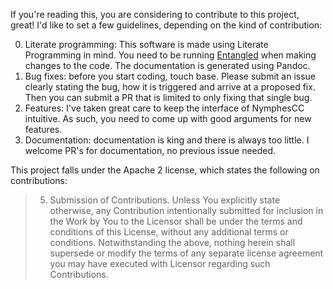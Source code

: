 If you're reading this, you are considering to contribute to this project, great! I'd like to set a few guidelines, depending on the kind of contribution:

0. Literate programming: This software is made using Literate Programming in mind. You need to be running [Entangled](https://entangled.github.io/) when making changes to the code. The documentation is generated using Pandoc.
1. Bug fixes: before you start coding, touch base. Please submit an issue clearly stating the bug, how it is triggered and arrive at a proposed fix. Then you can submit a PR that is limited to only fixing that single bug.
2. Features: I've taken great care to keep the interface of NymphesCC intuitive. As such, you need to come up with good arguments for new features.
3. Documentation: documentation is king and there is always too little. I welcome PR's for documentation, no previous issue needed.

This project falls under the Apache 2 license, which states the following on contributions:

> 5. Submission of Contributions. Unless You explicitly state otherwise, any Contribution intentionally submitted for inclusion in the Work by You to the Licensor shall be under the terms and conditions of this License, without any additional terms or conditions. Notwithstanding the above, nothing herein shall supersede or modify the terms of any separate license agreement you may have executed with Licensor regarding such Contributions.
